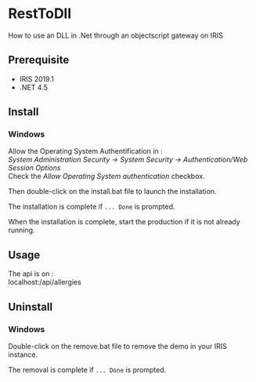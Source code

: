 # RestToDll
How to use an DLL in .Net through an objectscript gateway on IRIS 

## Prerequisite
- IRIS 2019.1
- .NET 4.5

## Install

### Windows
Allow the Operating System Authentification in :  
_System Administration  Security → System Security → Authentication/Web Session Options_  
Check the _Allow Operating System authentication_ checkbox.  

Then double-click on the install.bat file to launch the installation.  

The installation is complete if `... Done` is prompted.

When the installation is complete, start the production if it is not already running.  

## Usage
The api is on :  
localhost:<IRIS Web Server Port>/api/allergies

## Uninstall

### Windows
Double-click on the remove.bat file to remove the demo in your IRIS instance.  

The removal is complete if ` ... Done ` is prompted.

